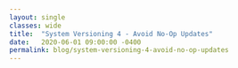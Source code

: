 ```yaml
---
layout: single
classes: wide
title:  "System Versioning 4 - Avoid No-Op Updates"
date:   2020-06-01 09:00:00 -0400
permalink: blog/system-versioning-4-avoid-no-op-updates
---
```


